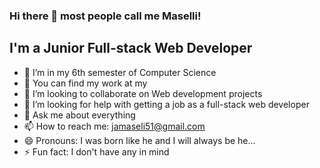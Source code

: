 ### Hi there 👋 most people call me Maselli!

<!--
**alejandromaselli/alejandromaselli** is a ✨ _special_ ✨ repository because its `README.md` (this file) appears on your GitHub profile.

Here are some ideas to get you started:
-->

## I'm a Junior Full-stack Web Developer

- 🔭 I’m in my 6th semester of Computer Science
- 🌱 You can find my work at my 
- 👯 I’m looking to collaborate on Web development projects
- 🤔 I’m looking for help with getting a job as a full-stack web developer
- 💬 Ask me about everything
- 📫 How to reach me: jamaseli51@gmail.com
- 😄 Pronouns: I was born like he and I will always be he...
- ⚡ Fun fact: I don't have any in mind

